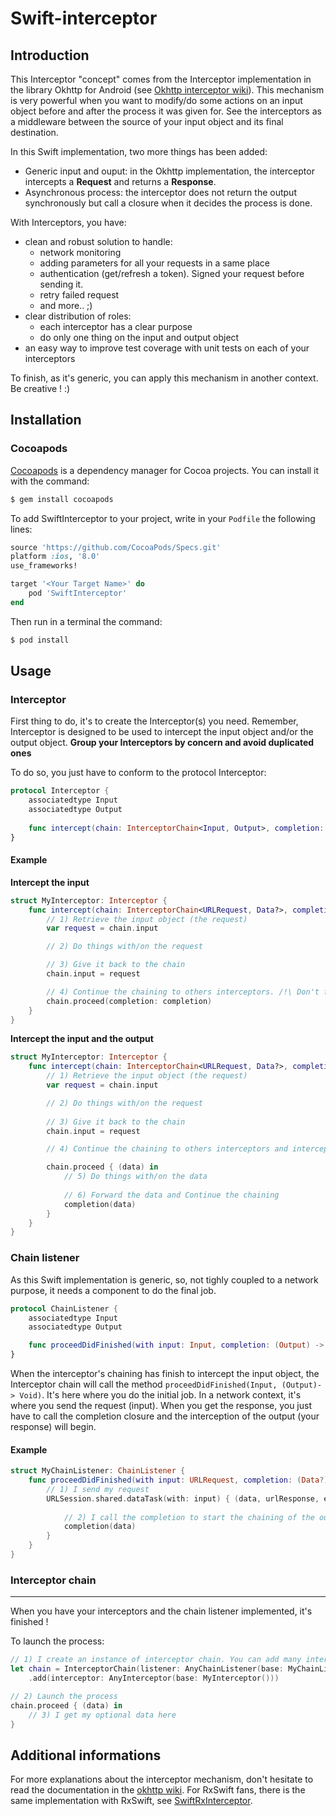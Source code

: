 # Swift-interceptor

## Introduction

This Interceptor "concept" comes from the Interceptor implementation in the library Okhttp for Android (see [Okhttp interceptor wiki][1]).
This mechanism is very powerful when you want to modify/do some actions on an input object before and after the process it was given for.
See the interceptors as a middleware between the source of your input object and its final destination.

In this Swift implementation, two more things has been added:
- Generic input and ouput: in the Okhttp implementation, the interceptor intercepts a **Request** and returns a **Response**.
- Asynchronous process: the interceptor does not return the output synchronously but call a closure when it decides the process is done.

With Interceptors, you have:
- clean and robust solution to handle:
	- network monitoring
	- adding parameters for all your requests in a same place
	- authentication (get/refresh a token). Signed your request before sending it.
	- retry failed request
	- and more.. ;)
- clear distribution of roles:
	- each interceptor has a clear purpose
	- do only one thing on the input and output object
- an easy way to improve test coverage with unit tests on each of your interceptors

To finish, as it's generic, you can apply this mechanism in another context. Be creative ! :)

## Installation

### Cocoapods

[Cocoapods][2] is a dependency manager for Cocoa projects. You can install it with the command:
```bash
$ gem install cocoapods
```

To add SwiftInterceptor to your project, write in your `Podfile` the following lines:
```ruby
source 'https://github.com/CocoaPods/Specs.git'
platform :ios, '8.0'
use_frameworks!

target '<Your Target Name>' do
    pod 'SwiftInterceptor'
end
```

Then run in a terminal the command:
```bash
$ pod install
```

## Usage

### Interceptor
First thing to do, it's to create the Interceptor(s) you need. Remember, Interceptor is designed to be used to intercept the input object and/or the output object.
**Group your Interceptors by concern and avoid duplicated ones**

To do so, you just have to conform to the protocol Interceptor:

```swift
protocol Interceptor {
    associatedtype Input
	associatedtype Output
	
	func intercept(chain: InterceptorChain<Input, Output>, completion: (Output) -> Void) -> Void
}
```
#### Example

**Intercept the input**

```swift
struct MyInterceptor: Interceptor {
	func intercept(chain: InterceptorChain<URLRequest, Data?>, completion: (Data?) -> Void) -> Void {
		// 1) Retrieve the input object (the request)
		var request = chain.input

		// 2) Do things with/on the request

		// 3) Give it back to the chain
		chain.input = request

		// 4) Continue the chaining to others interceptors. /!\ Don't forget to call this, if you don't, you will get stuck in this interceptor.
		chain.proceed(completion: completion)
	}
}
```

**Intercept the input and the output**

```swift
struct MyInterceptor: Interceptor {
	func intercept(chain: InterceptorChain<URLRequest, Data?>, completion: (Data?) -> Void) -> Void {
		// 1) Retrieve the input object (the request)
		var request = chain.input

		// 2) Do things with/on the request
		
		// 3) Give it back to the chain
		chain.input = request

		// 4) Continue the chaining to others interceptors and intercept the output

		chain.proceed { (data) in
			// 5) Do things with/on the data
							            
			// 6) Forward the data and Continue the chaining
			completion(data)
		}
	}
}
```

### Chain listener

As this Swift implementation is generic, so, not tighly coupled to a network purpose, it needs a component to do the final job.

```swift
protocol ChainListener {
	associatedtype Input
	associatedtype Output

	func proceedDidFinished(with input: Input, completion: (Output) -> Void) -> Void
}
```

When the interceptor's chaining has finish to intercept the input object, the Interceptor chain will call the method `proceedDidFinished(Input, (Output)-> Void)`.
It's here where you do the initial job. In a network context, it's where you send the request (input). When you get the response, you just have to call the completion closure and the interception of the output (your response) will begin. 

#### Example

```swift
struct MyChainListener: ChainListener {
	func proceedDidFinished(with input: URLRequest, completion: (Data?) -> Void) -> Void {
		// 1) I send my request		
		URLSession.shared.dataTask(with: input) { (data, urlResponse, error) in
			
			// 2) I call the completion to start the chaining of the ouput object (here the Data?)	
			completion(data)
		}
	}
}
```

### Interceptor chain
--------

When you have your interceptors and the chain listener implemented, it's finished ! 

To launch the process:

```swift
// 1) I create an instance of interceptor chain. You can add many interceptor you want.
let chain = InterceptorChain(listener: AnyChainListener(base: MyChainListener()), input: request)
	.add(interceptor: AnyInterceptor(base: MyInterceptor()))

// 2) Launch the process
chain.proceed { (data) in
	// 3) I get my optional data here
}
```

## Additional informations

For more explanations about the interceptor mechanism, don't hesitate to read the documentation in the [okhttp wiki][1].
For RxSwift fans, there is the same implementation with RxSwift, see [SwiftRxInterceptor][3].

[1]: https://github.com/square/okhttp/wiki/Interceptors
[2]: https://cocoapods.org/
[3]: https://github.com/JPAlary/SwiftRxInterceptor
